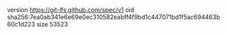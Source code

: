 version https://git-lfs.github.com/spec/v1
oid sha256:7ea0ab341e6e69e0ec310582eabff4f9bd1c447071bd1f5ac694463b60c1d223
size 53523
